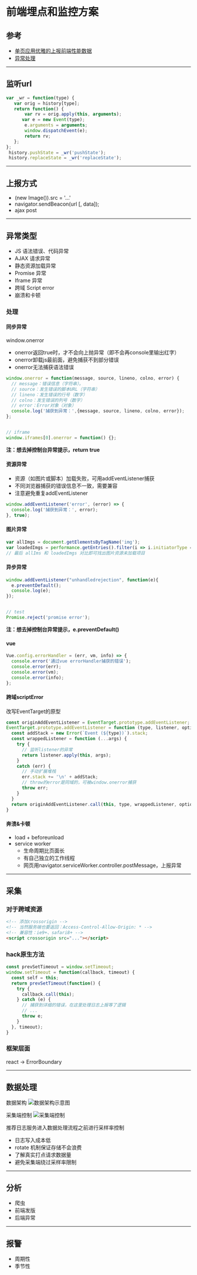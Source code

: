 # 前端埋点和监控方案

## 参考
- [单页应用优雅的上报前端性能数据](https://github.com/forthealllight/blog/issues/38)
- [异常处理](https://zhuanlan.zhihu.com/p/51800345)

---

## 监听url
```js
var _wr = function(type) {
   var orig = history[type];
   return function() {
       var rv = orig.apply(this, arguments);
      var e = new Event(type);
       e.arguments = arguments;
       window.dispatchEvent(e);
       return rv;
   };
};
 history.pushState = _wr('pushState');
 history.replaceState = _wr('replaceState');
```

---

## 上报方式
- (new Image()).src = '...'
- navigator.sendBeacon(url [, data]);
- ajax post

---

## 异常类型
- JS 语法错误、代码异常
- AJAX 请求异常
- 静态资源加载异常
- Promise 异常
- Iframe 异常
- 跨域 Script error
- 崩溃和卡顿

### 处理

#### 同步异常
window.onerror

- onerror返回true时，才不会向上抛异常（即不会再console里输出红字）
- onerror卸载js最前面，避免捕获不到部分错误
- onerror无法捕获语法错误

```js
window.onerror = function(message, source, lineno, colno, error) {
  // message：错误信息（字符串）。
  // source：发生错误的脚本URL（字符串）
  // lineno：发生错误的行号（数字）
  // colno：发生错误的列号（数字）
  // error：Error对象（对象）
  console.log('捕获到异常：',{message, source, lineno, colno, error});
};


// iframe
window.iframes[0].onerror = function() {};
```

**注：想去掉控制台异常提示，return true**

#### 资源异常
- 资源（如图片或脚本）加载失败，可用addEventListener捕获
- 不同浏览器捕获的错误信息不一致，需要兼容
- 注意避免重复addEventListener

```js
window.addEventListener('error', (error) => {
  console.log('捕获到异常：', error);
}, true);
```

#### 图片异常
```js
var allImgs = document.getElementsByTagName('img');
var loadedImgs = performance.getEntries().filter(i => i.initiatorType === 'img');
// 最后 allIms 和 loadedImgs 对比即可找出图片资源未加载项目
```

#### 异步异常
```js
window.addEventListener("unhandledrejection", function(e){
  e.preventDefault();
  console.log(e);
});


// test
Promise.reject('promise error');
```

**注：想去掉控制台异常提示，e.preventDefault()**

#### vue
```js
Vue.config.errorHandler = (err, vm, info) => {
  console.error('通过vue errorHandler捕获的错误');
  console.error(err);
  console.error(vm);
  console.error(info);
};
```

#### 跨域scriptError
改写EventTarget的原型

```js
const originAddEventListener = EventTarget.prototype.addEventListener;
EventTarget.prototype.addEventListener = function (type, listener, options) {
  const addStack = new Error(`Event (${type})`).stack;
  const wrappedListener = function (...args) {
    try {
      // 监听listener的异常
      return listener.apply(this, args);
    }
    catch (err) {
      // 手动扩展堆栈
      err.stack += '\n' + addStack;
      // throw的error是同域的，可被window.onerror捕获
      throw err;
    }
  }
  return originAddEventListener.call(this, type, wrappedListener, options);
}
```

#### 奔溃&卡顿
- load + beforeunload
- service worker
  * 生命周期比页面长
  * 有自己独立的工作线程
  * 网页用navigator.serviceWorker.controller.postMessage，上报异常

---

## 采集

### 对于跨域资源
```html
<!-- 添加crossorigin -->
<!-- 当然服务端也要返回：Access-Control-Allow-Origin: * -->
<!-- 兼容性：ie9+、safari8+ -->
<script crossorigin src="..."></script>
```

### hack原生方法
```js
const prevSetTimeout = window.setTimeout;
window.setTimeout = function(callback, timeout) {
  const self = this;
  return prevSetTimeout(function() {
    try {
      callback.call(this);
    } catch (e) {
      // 捕获到详细的错误，在这里处理日志上报等了逻辑
      // ...
      throw e;
    }
  }, timeout);
} 
```

### 框架层面
react -> ErrorBoundary

---

## 数据处理

数据架构
![数据架构示意图](./数据架构示意图.jpg)

采集端控制
![采集端控制](./采集端控制.jpg)

推荐日志服务进入数据处理流程之前进行采样率控制
- 日志写入成本低
- rotate 机制保证存储不会浪费
- 了解真实打点请求数据量
- 避免采集端绕过采样率限制

---

## 分析
- 爬虫
- 前端发版
- 后端异常

---

## 报警
- 周期性
- 季节性



